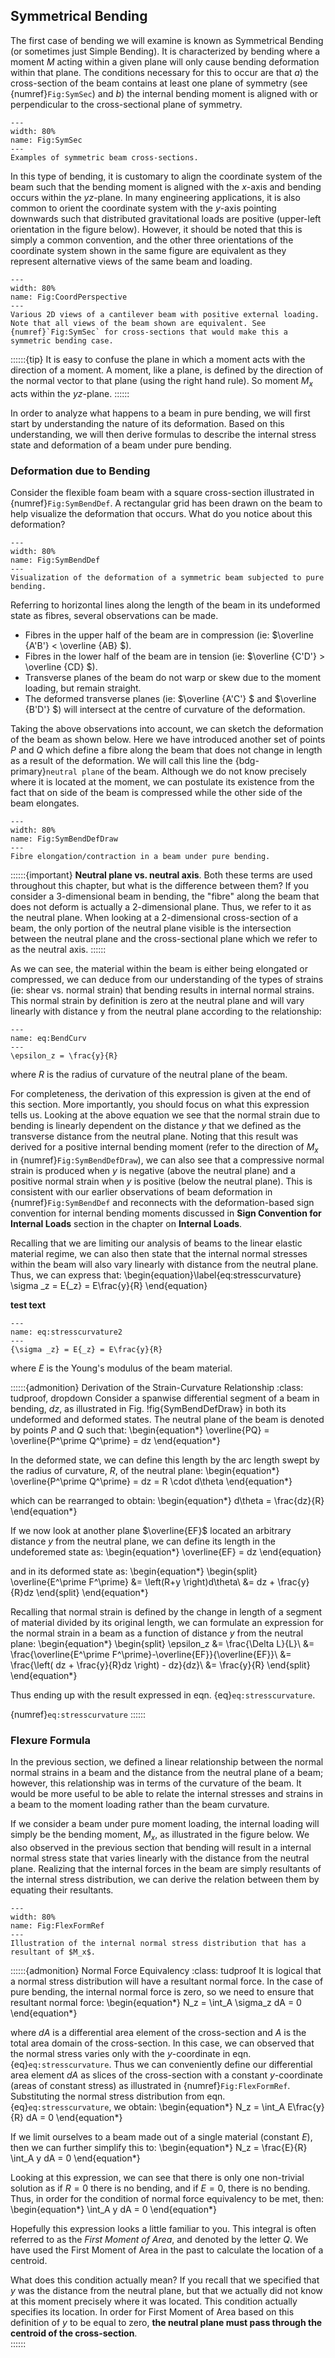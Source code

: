 ## Symmetrical Bending 
The first case of bending we will examine is known as Symmetrical Bending (or sometimes just Simple Bending). It is characterized by bending where a moment $M$ acting within a given plane will only cause bending deformation within that plane. The conditions necessary for this to occur are that *a*) the cross-section of the beam contains at least one plane of symmetry (see {numref}`Fig:SymSec`) and *b*) the internal bending moment is aligned with or perpendicular to the cross-sectional plane of symmetry. 

```{figure} ../figures/Symmetric_bending_sections_horz.svg
---
width: 80%
name: Fig:SymSec
---
Examples of symmetric beam cross-sections.
```
In this type of bending, it is customary to align the coordinate system of the beam such that the bending moment is aligned with the $x$-axis and bending occurs within the $yz$-plane. In many engineering applications, it is also common to orient the coordinate system with the $y$-axis pointing downwards such that distributed gravitational loads are positive (upper-left orientation in the figure below). However, it should be noted that this is simply a common convention, and the other three orientations of the coordinate system shown in the same figure are equivalent as they represent alternative views of the same beam and loading.

```{figure} ../figures/Symmetric_bending.svg
---
width: 80%
name: Fig:CoordPerspective
---
Various 2D views of a cantilever beam with positive external loading. Note that all views of the beam shown are equivalent. See {numref}`Fig:SymSec` for cross-sections that would make this a symmetric bending case.
```

::::::{tip}
It is easy to confuse the plane in which a moment acts with the direction of a moment. A moment, like a plane, is defined by the direction of the normal vector to that plane (using the right hand rule). So moment $M_x$ acts within the $yz$-plane.
::::::

In order to analyze what happens to a beam in pure bending, we will first start by understanding the nature of its deformation. Based on this understanding, we will then derive formulas to describe the internal stress state and deformation of a beam under pure bending.  

### Deformation due to Bending
Consider the flexible foam beam with a square cross-section illustrated in {numref}`Fig:SymBendDef`. A rectangular grid has been drawn on the beam to help visualize the deformation that occurs. What do you notice about this deformation?

```{figure} ../figures/Bending_deformation_foam_beam.png
---
width: 80%
name: Fig:SymBendDef
---
Visualization of the deformation of a symmetric beam subjected to pure bending.
```
Referring to horizontal lines along the length of the beam in its undeformed state as fibres, several observations can be made.
- Fibres in the upper half of the beam are in compression (ie: $\overline {A'B'}  < \overline {AB} $).
- Fibres in the lower half of the beam are in tension (ie: $\overline {C'D'}  > \overline {CD} $).
- Transverse planes of the beam do not warp or skew due to the moment loading, but remain straight.
- The deformed transverse planes (ie: $\overline {A'C'} $ and $\overline {B'D'} $) will intersect at the centre of curvature of the deformation.

Taking the above observations into account, we can sketch the deformation of the beam as shown below. Here we have introduced another set of points $P$ and $Q$ which define a fibre along the beam that does not change in length as a result of the deformation. We will call this line the {bdg-primary}`neutral plane` of the beam. Although we do not know precisely where it is located at the moment, we can postulate its existence from the fact that on side of the beam is compressed while the other side of the beam elongates. 


```{figure} ../figures/Bending_deformation_drawing3.svg
---
width: 80%
name: Fig:SymBendDefDraw
---
Fibre elongation/contraction in a beam under pure bending.
```

::::::{important}
**Neutral plane vs. neutral axis**. Both these terms are used throughout this chapter, but what is the difference between them? If you consider a 3-dimensional beam in bending, the "fibre" along the beam that does not deform is actually a 2-dimensional plane. Thus, we refer to it as the neutral plane. When looking at a 2-dimensional cross-section of a beam, the only portion of the neutral plane visible is the intersection between the neutral plane and the cross-sectional plane which we refer to as the neutral axis.
::::::

As we can see, the material within the beam is either being elongated or compressed, we can deduce from our understanding of the types of strains (ie: shear vs. normal strain) that bending results in internal normal strains. This normal strain by definition is zero at the neutral plane and will vary linearly with distance y from the neutral plane according to the relationship:

```{math}
---
name: eq:BendCurv
---
\epsilon_z = \frac{y}{R}
```

where $R$ is the radius of curvature of the neutral plane of the beam.

For completeness, the derivation of this expression is given at the end of this section. More importantly, you should focus on what this expression tells us. Looking at the above equation we see that the normal strain due to bending is linearly dependent on the distance $y$ that we defined as the transverse distance from the neutral plane. Noting that this result was derived for a positive internal bending moment (refer to the direction of $M_x$ in {numref}`Fig:SymBendDefDraw`), we can also see that a compressive normal strain is produced when $y$ is negative (above the neutral plane) and a positive normal strain when $y$ is positive (below the neutral plane). This is consistent with our earlier observations of beam deformation in {numref}`Fig:SymBendDef` and reconnects with the deformation-based sign convention for internal bending moments discussed in **Sign Convention for Internal Loads** section in the chapter on **Internal Loads**. 

Recalling that we are limiting our analysis of beams to the linear elastic material regime, we can also then state that the internal normal stresses within the beam will also vary linearly with distance from the neutral plane. Thus, we can express that:
    \begin{equation}\label{eq:stresscurvature}
        \sigma _z = E{_z} = E\frac{y}{R}
    \end{equation}

**test text**

```{math}
---
name: eq:stresscurvature2
---
{\sigma _z} = E{_z} = E\frac{y}{R}
```

where $E$ is the Young's modulus of the beam material.

::::::{admonition} Derivation of the Strain-Curvature Relationship
:class: tudproof, dropdown
Consider a spanwise differential segment of a beam in bending, $dz$, as illustrated in Fig. !fig{SymBendDefDraw} in both its undeformed and deformed states. The neutral plane of the beam is denoted by points $P$ and $Q$ such that:
    \begin{equation*}
        \overline{PQ} = \overline{P^\prime Q^\prime} = dz
    \end{equation*}

In the deformed state, we can define this length by the arc length swept by the radius of curvature, $R$, of the neutral plane:
    \begin{equation*}
        \overline{P^\prime Q^\prime} = dz = R \cdot d\theta
    \end{equation*}

which can be rearranged to obtain:
    \begin{equation*}
        d\theta = \frac{dz}{R}
    \end{equation*}

If we now look at another plane $\overline{EF}$ located an arbitrary distance $y$ from the neutral plane, we can define its length in the undeforemed state as:
    \begin{equation*}
        \overline{EF} = dz
    \end{equation}

and in its deformed state as:
    \begin{equation*}
        \begin{split}
            \overline{E^\prime F^\prime} &= \left(R+y \right)d\theta\\
            &= dz + \frac{y}{R}dz
        \end{split}
    \end{equation*}

Recalling that normal strain is defined by the change in length of a segment of material divided by its original length, we can formulate an expression for the normal strain in a beam as a function of distance $y$ from the neutral plane:
    \begin{equation*}
        \begin{split}
            \epsilon_z &= \frac{\Delta L}{L}\\
            &= \frac{\overline{E^\prime F^\prime}-\overline{EF}}{\overline{EF}}\\
            &= \frac{\left( dz + \frac{y}{R}dz \right) - dz}{dz}\\
            &= \frac{y}{R}
        \end{split}
    \end{equation*}

Thus ending up with the result expressed in eqn. {eq}`eq:stresscurvature`.

{numref}`eq:stresscurvature`
::::::

### Flexure Formula
In the previous section, we defined a linear relationship between the normal normal strains in a beam and the distance from the neutral plane of a beam; however, this relationship was in terms of the curvature of the beam. It would be more useful to be able to relate the internal stresses and strains in a beam to the moment loading rather than the beam curvature. 

If we consider a beam under pure moment loading, the internal loading will simply be the bending moment, $M_x$, as illustrated in the figure below. We also observed in the previous section that bending will result in a internal normal stress state that varies linearly with the distance from the neutral plane. Realizing that the internal forces in the beam are simply resultants of the internal stress distribution, we can derive the relation between them by equating their resultants.

```{figure} ../figures/FlexureFormulaRef2.svg
---
width: 80%
name: Fig:FlexFormRef
---
Illustration of the internal normal stress distribution that has a resultant of $M_x$.
```

::::::{admonition} Normal Force Equivalency
:class: tudproof
It is logical that a normal stress distribution will have a resultant normal force. In the case of pure bending, the internal normal force is zero, so we need to ensure that resultant normal force:
    \begin{equation*}
    N_z = \int_A \sigma_z dA = 0
    \end{equation*}
    
where $dA$ is a differential area element of the cross-section and $A$ is the total area domain of the cross-section. In this case, we can observed that the normal stress varies only with the $y$-coordinate in eqn. {eq}`eq:stresscurvature`. Thus we can conveniently define our differential area element $dA$ as slices of the cross-section with a constant $y$-coordinate (areas of constant stress) as illustrated in {numref}`Fig:FlexFormRef`. Substituting the normal stress distribution from eqn. {eq}`eq:stresscurvature`, we obtain:
    \begin{equation*}
    N_z = \int_A E\frac{y}{R} dA = 0
    \end{equation*}
    
If we limit ourselves to a beam made out of a single material (constant $E$), then we can further simplify this to:
    \begin{equation*}
    N_z = \frac{E}{R} \int_A y dA = 0
    \end{equation*}
   
Looking at this expression, we can see that there is only one non-trivial solution as if $R = 0$ there is no bending, and if $E=0$, there is no bending. Thus, in order for the condition of normal force equivalency to be met, then:
    \begin{equation*}
    \int_A y dA = 0
    \end{equation*}
    
Hopefully this expression looks a little familiar to you. This integral is often referred to as the *First Moment of Area*, and denoted by the letter $Q$. We have used the First Moment of Area in the past to calculate the location of a centroid. 
    
What does this condition actually mean? If you recall that we specified that $y$ was the distance from the neutral plane, but that we actually did not know at this moment precisely where it was located. This condition actually specifies its location. In order for First Moment of Area based on this definition of $y$ to be equal to zero, **the neutral plane must pass through the centroid of the cross-section**.  
::::::